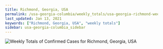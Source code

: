 ```yaml
---
title: Richmond, Georgia, USA
permalink: /usa-georgia-columbia/weekly_totals/usa-georgia-richmond-weekly_totals.html
last_updated: Jan 13, 2021
keywords: ["Richmond, Georgia, USA", "weekly totals"]
sidebar: usa-georgia-columbia_sidebar
---
```


![Weekly Totals of Confirmed Cases for Richmond, Georgia, USA](/covid_tracker/images/graphs/usa-georgia-richmond-weekly_totals_graph.png)
